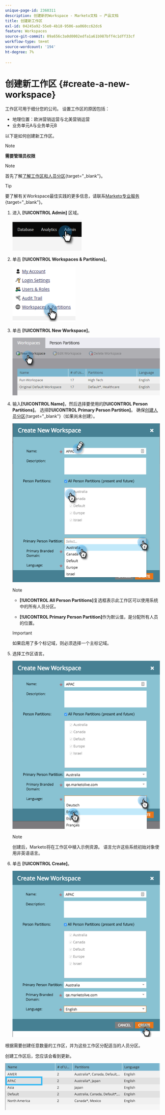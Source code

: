 ```yaml
---
unique-page-id: 2360311
description: 创建新的Workspace - Marketo文档 — 产品文档
title: 创建新工作区
exl-id: 04245a92-55e0-4b18-9506-aa060cc62dc6
feature: Workspaces
source-git-commit: 09a656c3a0d0002edfa1a61b987bff4c1dff33cf
workflow-type: tm+mt
source-wordcount: '194'
ht-degree: 7%

---
```


# 创建新工作区 {#create-a-new-workspace}

工作区可用于细分您的公司。 设置工作区的原因包括：

* 地理位置：欧洲营销运营与北美营销运营
* 业务单元A与业务单元B

以下是如何创建新工作区。

>[!NOTE]
>
>**需要管理员权限**

>[!NOTE]
>
>首先了解[了解工作区和人员分区](/help/marketo/product-docs/administration/workspaces-and-person-partitions/understanding-workspaces-and-person-partitions.md){target="_blank"}。

>[!TIP]
>
>要了解有关Workspace最佳实践的更多信息，请联系[Marketo专业服务](https://business.adobe.com/cn/products/marketo/services-support.html){target="_blank"}。

1. 进入 **[!UICONTROL Admin]** 区域。

   ![](assets/create-a-new-workspace-1.png)

1. 单击 **[!UICONTROL Workspaces & Partitions]**。

   ![](assets/create-a-new-workspace-2.png)

1. 单击 **[!UICONTROL New Workspace]**。

   ![](assets/create-a-new-workspace-3.png)

1. 输入&#x200B;**[!UICONTROL Name]**，然后选择要使用的&#x200B;**[!UICONTROL Person Partitions]**。 选择&#x200B;**[!UICONTROL Primary Person Partition]**。 确保[创建人员分区](/help/marketo/product-docs/administration/workspaces-and-person-partitions/create-a-person-partition.md){target="_blank"}（如果尚未创建）。

   ![](assets/create-a-new-workspace-4.png)

   >[!NOTE]
   >
   >* **[!UICONTROL All Person Partitions]**&#x200B;复选框表示此工作区可以使用系统中的所有人员分区。
   >
   >* **[!UICONTROL Primary Person Partition]**&#x200B;作为默认值，是分配所有人员的位置。

   >[!IMPORTANT]
   >
   >如果启用了多个标记域，则必须选择一个主标记域。

1. 选择工作区语言。

   ![](assets/create-a-new-workspace-5.png)

   >[!NOTE]
   >
   >创建后，Marketo将在工作区中植入示例资源。 语言允许这些系统初始对象使用非英语语言。

1. 单击 **[!UICONTROL Create]**。

   ![](assets/create-a-new-workspace-6.png)

根据需要创建任意数量的工作区，并为这些工作区分配适当的人员分区。

创建工作区后，您应该会看到更新。

![](assets/create-a-new-workspace-7.png)
